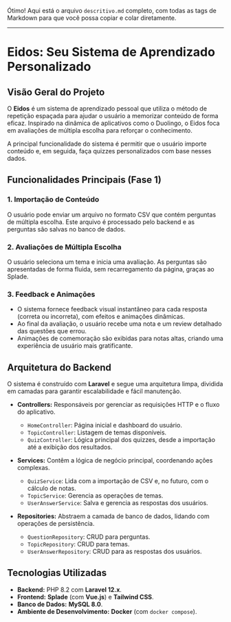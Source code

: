 Ótimo! Aqui está o arquivo `descritivo.md` completo, com todas as tags de Markdown para que você possa copiar e colar diretamente.

---

# Eidos: Seu Sistema de Aprendizado Personalizado

## Visão Geral do Projeto

O **Eidos** é um sistema de aprendizado pessoal que utiliza o método de repetição espaçada para ajudar o usuário a memorizar conteúdo de forma eficaz. Inspirado na dinâmica de aplicativos como o Duolingo, o Eidos foca em avaliações de múltipla escolha para reforçar o conhecimento.

A principal funcionalidade do sistema é permitir que o usuário importe conteúdo e, em seguida, faça quizzes personalizados com base nesses dados.

## Funcionalidades Principais (Fase 1)

### 1. Importação de Conteúdo
O usuário pode enviar um arquivo no formato CSV que contém perguntas de múltipla escolha. Este arquivo é processado pelo backend e as perguntas são salvas no banco de dados.

### 2. Avaliações de Múltipla Escolha
O usuário seleciona um tema e inicia uma avaliação. As perguntas são apresentadas de forma fluida, sem recarregamento da página, graças ao Splade.

### 3. Feedback e Animações
* O sistema fornece feedback visual instantâneo para cada resposta (correta ou incorreta), com efeitos e animações dinâmicas.
* Ao final da avaliação, o usuário recebe uma nota e um review detalhado das questões que errou.
* Animações de comemoração são exibidas para notas altas, criando uma experiência de usuário mais gratificante.

## Arquitetura do Backend

O sistema é construído com **Laravel** e segue uma arquitetura limpa, dividida em camadas para garantir escalabilidade e fácil manutenção.

* **Controllers:** Responsáveis por gerenciar as requisições HTTP e o fluxo do aplicativo.
    * `HomeController`: Página inicial e dashboard do usuário.
    * `TopicController`: Listagem de temas disponíveis.
    * `QuizController`: Lógica principal dos quizzes, desde a importação até a exibição dos resultados.

* **Services:** Contêm a lógica de negócio principal, coordenando ações complexas.
    * `QuizService`: Lida com a importação de CSV e, no futuro, com o cálculo de notas.
    * `TopicService`: Gerencia as operações de temas.
    * `UserAnswerService`: Salva e gerencia as respostas dos usuários.

* **Repositories:** Abstraem a camada de banco de dados, lidando com operações de persistência.
    * `QuestionRepository`: CRUD para perguntas.
    * `TopicRepository`: CRUD para temas.
    * `UserAnswerRepository`: CRUD para as respostas dos usuários.

## Tecnologias Utilizadas

* **Backend:** PHP 8.2 com **Laravel 12.x**.
* **Frontend:** **Splade** (com **Vue.js**) e **Tailwind CSS**.
* **Banco de Dados:** **MySQL 8.0**.
* **Ambiente de Desenvolvimento:** **Docker** (com `docker compose`).
